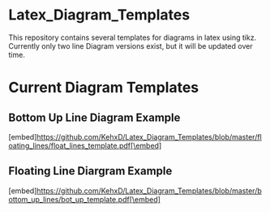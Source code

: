 # Latex_Diagram_Templates
This repository contains several templates for diagrams in latex using tikz. Currently only two line Diagram versions exist, but it will be updated over time.

# Current Diagram Templates
## Bottom Up Line Diagram Example
[embed]https://github.com/KehxD/Latex_Diagram_Templates/blob/master/floating_lines/float_lines_template.pdf[\embed]

## Floating Line Diargram Example
[embed]https://github.com/KehxD/Latex_Diagram_Templates/blob/master/bottom_up_lines/bot_up_template.pdf[\embed]
